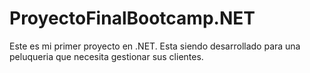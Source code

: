 # ProyectoFinalBootcamp.NET

Este es mi primer proyecto en .NET.
Esta siendo desarrollado para una peluqueria que necesita gestionar sus clientes.
